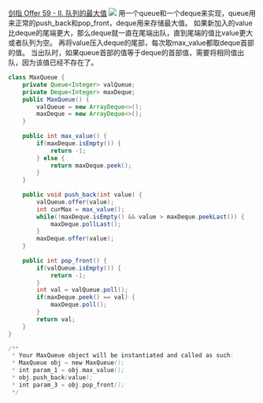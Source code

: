 [剑指 Offer 59 - II. 队列的最大值](https://leetcode-cn.com/problems/dui-lie-de-zui-da-zhi-lcof/comments/ "剑指 Offer 59 - II. 队列的最大值")
![](https://img2022.cnblogs.com/blog/2272548/202202/2272548-20220210005931887-2090880172.png)
用一个queue和一个deque来实现，queue用来正常的push_back和pop_front，deque用来存储最大值。
如果新加入的value比deque的尾端更大，那么deque就一直在尾端出队，直到尾端的值比value更大或者队列为空。
再将value压入deque的尾部，每次取max_value都取deque首部的值。
当出队时，如果queue首部的值等于deque的首部值，需要将相同值出队，因为该值已经不存在了。
```java
class MaxQueue {
    private Queue<Integer> valQueue;
    private Deque<Integer> maxDeque;
    public MaxQueue() {
        valQueue = new ArrayDeque<>();
        maxDeque = new ArrayDeque<>();
    }
    
    public int max_value() {
        if(maxDeque.isEmpty()) {
            return -1;
        } else {
            return maxDeque.peek();
        }
    }
    
    public void push_back(int value) {
        valQueue.offer(value);
        int curMax = max_value();
        while(!maxDeque.isEmpty() && value > maxDeque.peekLast()) {
            maxDeque.pollLast();
        }
        maxDeque.offer(value);
    }
    
    public int pop_front() {
        if(valQueue.isEmpty()) {
            return -1;
        }
        int val = valQueue.poll();
        if(maxDeque.peek() == val) {
            maxDeque.poll();
        }
        return val;
    }
}

/**
 * Your MaxQueue object will be instantiated and called as such:
 * MaxQueue obj = new MaxQueue();
 * int param_1 = obj.max_value();
 * obj.push_back(value);
 * int param_3 = obj.pop_front();
 */
```